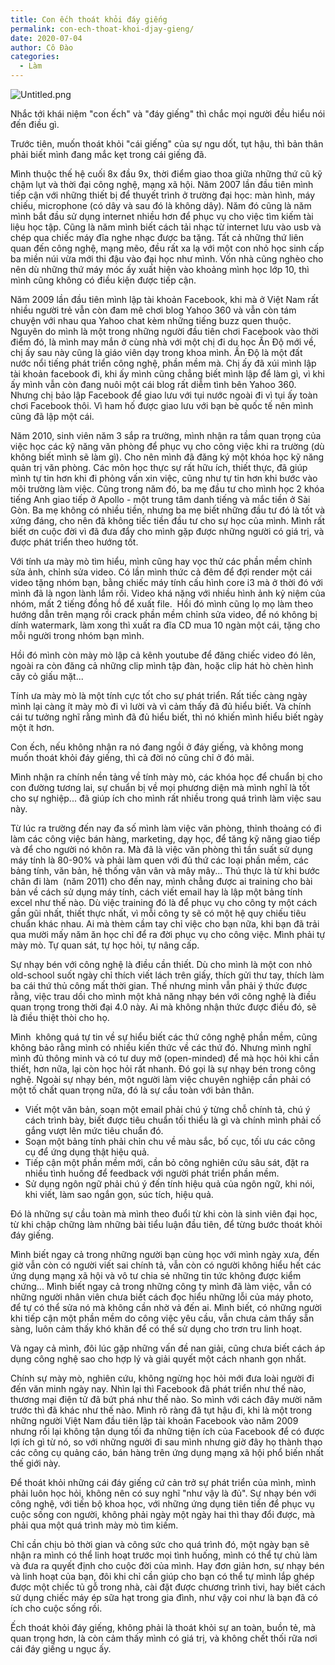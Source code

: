 ```yaml
---
title: Con ếch thoát khỏi đáy giếng
permalink: con-ech-thoat-khoi-djay-gieng/
date: 2020-07-04
author: Cô Đào
categories:
  - Làm
---
```


![Untitled.png](/images/80063ff5-9670-4002-9981-49522de1fe3a/Untitled.png)


Nhắc tới khái niệm "con ếch" và "đáy giếng" thì chắc mọi người đều hiểu nói đến điều gì.


Trước tiên, muốn thoát khỏi "cái giếng" của sự ngu dốt, tụt hậu, thì bản thân phải biết mình đang mắc kẹt trong cái giếng đã.


Mình thuộc thế hệ cuối 8x đầu 9x, thời điểm giao thoa giữa những thứ cũ kỹ chậm lụt và thời đại công nghệ, mạng xã hội. Năm 2007 lần đầu tiên mình tiếp cận với những thiết bị để thuyết trình ở trường đại học: màn hình, máy chiếu, microphone (có dây và sau đó là không dây). Năm đó cũng là năm mình bắt đầu sử dụng internet nhiều hơn để phục vụ cho việc tìm kiếm tài liệu học tập. Cũng là năm mình biết cách tải nhạc từ internet lưu vào usb và chép qua chiếc máy đĩa nghe nhạc được ba tặng. Tất cả những thứ liên quan đến công nghệ, mạng mẽo, đều rất xa lạ với một con nhỏ học sinh cấp ba miền núi vừa mới thi đậu vào đại học như mình. Vốn nhà cũng nghèo cho nên dù những thứ máy móc ấy xuất hiện vào khoảng mình học lớp 10, thì mình cũng không có điều kiện được tiếp cận.


Năm 2009 lần đầu tiên mình lập tài khoản Facebook, khi mà ở Việt Nam rất nhiều người trẻ vẫn còn đam mê chơi blog Yahoo 360 và vẫn còn tám chuyện với nhau qua Yahoo chat kèm những tiếng buzz quen thuộc. Nguyên do mình là một trong những người đầu tiên chơi Facebook vào thời điểm đó, là mình may mắn ở cùng nhà với một chị đi du học Ấn Độ mới về, chị ấy sau này cũng là giáo viên dạy trong khoa mình. Ấn Độ là một đất nước nổi tiếng phát triển công nghệ, phần mềm mà. Chị ấy đã xúi mình lập tài khoản facebook đi, khi ấy mình cũng chẳng biết mình lập để làm gì, vì khi ấy mình vẫn còn đang nuôi một cái blog rất diễm tình bên Yahoo 360. Nhưng chị bảo lập Facebook để giao lưu với tụi nước ngoài đi vì tụi ấy toàn chơi Facebook thôi. Vì ham hố được giao lưu với bạn bè quốc tế nên mình cũng đã lập một cái.


Năm 2010, sinh viên năm 3 sắp ra trường, mình nhận ra tầm quan trọng của việc học các kỹ năng văn phòng để phục vụ cho công việc khi ra trường (dù không biết mình sẽ làm gì). Cho nên mình đã đăng ký một khóa học kỹ năng quản trị văn phòng. Các môn học thực sự rất hữu ích, thiết thực, đã giúp mình tự tin hơn khi đi phỏng vấn xin việc, cũng như tự tin hơn khi bước vào môi trường làm việc. Cũng trong năm đó, ba mẹ đầu tư cho mình học 2 khóa tiếng Anh giao tiếp ở Apollo - một trung tâm danh tiếng và mắc tiền ở Sài Gòn. Ba mẹ không có nhiều tiền, nhưng ba mẹ biết những đầu tư đó là tốt và xứng đáng, cho nên đã không tiếc tiền đầu tư cho sự học của mình. Mình rất biết ơn cuộc đời vì đã đưa đẩy cho mình gặp được những người có giá trị, và được phát triển theo hướng tốt.


Với tính ưa mày mò tìm hiểu, mình cũng hay vọc thử các phần mềm chỉnh sửa ảnh, chỉnh sửa video. Có lần mình thức cả đêm để đợi render một cái video tặng nhóm bạn, bằng chiếc máy tính cấu hình core i3 mà ở thời đó với mình đã là ngon lành lắm rồi. Video khá nặng với nhiều hình ảnh kỷ niệm của nhóm, mất 2 tiếng đồng hồ để xuất file.  Hồi đó mình cũng lọ mọ làm theo hướng dẫn trên mạng rồi crack phần mềm chỉnh sửa video, để nó không bị dính watermark, làm xong thì xuất ra đĩa CD mua 10 ngàn một cái, tặng cho mỗi người trong nhóm bạn mình.


Hồi đó mình còn mày mò lập cả kênh youtube để đăng chiếc video đó lên, ngoài ra còn đăng cả những clip mình tập đàn, hoặc clip hát hò chèn hình cây cỏ giấu mặt...


Tính ưa mày mò là một tính cực tốt cho sự phát triển. Rất tiếc càng ngày mình lại càng ít mày mò đi vì lười và vì cảm thấy đã đủ hiểu biết. Và chính cái tư tưởng nghĩ rằng mình đã đủ hiểu biết, thì nó khiến mình hiểu biết ngày một ít hơn.


Con ếch, nếu không nhận ra nó đang ngồi ở đáy giếng, và không mong muốn thoát khỏi đáy giếng, thì cả đời nó cũng chỉ ở đó mãi.


Mình nhận ra chính nền tảng về tính mày mò, các khóa học để chuẩn bị cho con đường tương lai, sự chuẩn bị về mọi phương diện mà mình nghĩ là tốt cho sự nghiệp... đã giúp ích cho mình rất nhiều trong quá trình làm việc sau này.


Từ lúc ra trường đến nay đa số mình làm việc văn phòng, thỉnh thoảng có đi làm các công việc bán hàng, marketing, dạy học, để tăng kỹ năng giao tiếp và để cho người nó khôn ra. Mà đã là việc văn phòng thì tần suất sử dụng máy tính là 80-90% và phải làm quen với đủ thứ các loại phần mềm, các bảng tính, văn bản, hệ thống vân vân và mây mây... Thú thực là từ khi bước chân đi làm  (năm 2011) cho đến nay, mình chẳng được ai training cho bài bản về cách sử dụng máy tính, cách viết email hay là lập một bảng tính excel như thế nào. Dù việc training đó là để phục vụ cho công ty một cách gần gũi nhất, thiết thực nhất, vì mỗi công ty sẽ có một hệ quy chiếu tiêu chuẩn khác nhau. Ai mà thèm cầm tay chỉ việc cho bạn nữa, khi bạn đã trải qua mười mấy năm ăn học chỉ để ra đời phục vụ cho công việc. Mình phải tự mày mò. Tự quan sát, tự học hỏi, tự nâng cấp.


Sự nhạy bén với công nghệ là điều cần thiết. Dù cho mình là một con nhỏ old-school suốt ngày chỉ thích viết lách trên giấy, thích gửi thư tay, thích làm ba cái thứ thủ công mất thời gian. Thế nhưng mình vẫn phải ý thức được rằng, việc trau dồi cho mình một khả năng nhạy bén với công nghệ là điều quan trọng trong thời đại 4.0 này. Ai mà không nhận thức được điều đó, sẽ là điều thiệt thòi cho họ.


Mình  không quá tự tin về sự hiểu biết các thứ công nghệ phần mềm, cũng không bảo rằng mình có nhiều kiến thức về các thứ đó. Nhưng mình nghĩ mình đủ thông minh và có tư duy mở (open-minded) để mà học hỏi khi cần thiết, hơn nữa, lại còn học hỏi rất nhanh. Đó gọi là sự nhạy bén trong công nghệ. Ngoài sự nhạy bén, một người làm việc chuyên nghiệp cần phải có một tố chất quan trọng nữa, đó là sự cầu toàn với bản thân.

- Viết một văn bản, soạn một email phải chú ý từng chỗ chính tả, chú ý cách trình bày, biết được tiêu chuẩn tối thiểu là gì và chính mình phải cố gắng vượt lên mức tiêu chuẩn đó.
- Soạn một bảng tính phải chỉn chu về màu sắc, bố cục, tối ưu các công cụ để ứng dụng thật hiệu quả.
- Tiếp cận một phần mềm mới, cần bỏ công nghiên cứu sâu sát, đặt ra nhiều tình huống để feedback với người phát triển phần mềm.
- Sử dụng ngôn ngữ phải chú ý đến tính hiệu quả của ngôn ngữ, khi nói, khi viết, làm sao ngắn gọn, súc tích, hiệu quả.

Đó là những sự cầu toàn mà mình theo đuổi từ khi còn là sinh viên đại học, từ khi chập chững làm những bài tiểu luận đầu tiên, để từng bước thoát khỏi đáy giếng.


Mình biết ngay cả trong những người bạn cùng học với mình ngày xưa, đến giờ vẫn còn có người viết sai chính tả, vẫn còn có người không hiểu hết các ứng dụng mạng xã hội và vô tư chia sẻ những tin tức không được kiểm chứng... Mình biết ngay cả trong những công ty mình đã làm việc, vẫn có những người nhân viên chưa biết cách đọc hiểu những lỗi của máy photo, để tự có thể sửa nó mà không cần nhờ vả đến ai. Mình biết, có những người khi tiếp cận một phần mềm do công việc yêu cầu, vẫn chưa cảm thấy sẵn sàng, luôn cảm thấy khó khăn để có thể sử dụng cho trơn tru linh hoạt.


Và ngay cả mình, đôi lúc gặp những vấn đề nan giải, cũng chưa biết cách áp dụng công nghệ sao cho hợp lý và giải quyết một cách nhanh gọn nhất.


Chính sự mày mò, nghiên cứu, không ngừng học hỏi mới đưa loài người đi đến văn minh ngày nay. Nhìn lại thì Facebook đã phát triển như thế nào, thương mại điện tử đã bứt phá như thế nào. So mình với cách đây mười năm trước thì đã khác như thế nào. Mình rõ ràng đã tụt hậu đi, khi là một trong những người Việt Nam đầu tiên lập tài khoản Facebook vào năm 2009 nhưng rồi lại không tận dụng tối đa những tiện ích của Facebook để có được lợi ích gì từ nó, so với những người đi sau mình nhưng giờ đây họ thành thạo các công cụ quảng cáo, bán hàng trên ứng dụng mạng xã hội phổ biến nhất thế giới này.


Để thoát khỏi những cái đáy giếng cứ cản trở sự phát triển của mình, mình phải luôn học hỏi, không nên có suy nghĩ "như vậy là đủ". Sự nhạy bén với công nghệ, với tiến bộ khoa học, với những ứng dụng tiên tiến để phục vụ cuộc sống con người, không phải ngày một ngày hai thì thay đổi được, mà phải qua một quá trình mày mò tìm kiếm.


Chỉ cần chịu bỏ thời gian và công sức cho quá trình đó, một ngày bạn sẽ nhận ra mình có thể linh hoạt trước mọi tình huống, mình có thể tự chủ làm và đưa ra quyết định cho cuộc đời của mình. Hay đơn giản hơn, sự nhạy bén và linh hoạt của bạn, đôi khi chỉ cần giúp cho bạn có thể tự mình lắp ghép được một chiếc tủ gỗ trong nhà, cài đặt được chương trình tivi, hay biết cách sử dụng chiếc máy ép sữa hạt trong gia đình, như vậy coi như là bạn đã có ích cho cuộc sống rồi.


Ếch thoát khỏi đáy giếng, không phải là thoát khỏi sự an toàn, buồn tẻ, mà quan trọng hơn, là còn cảm thấy mình có giá trị, và không chết thối rữa nơi cái đáy giếng u ngục ấy.

